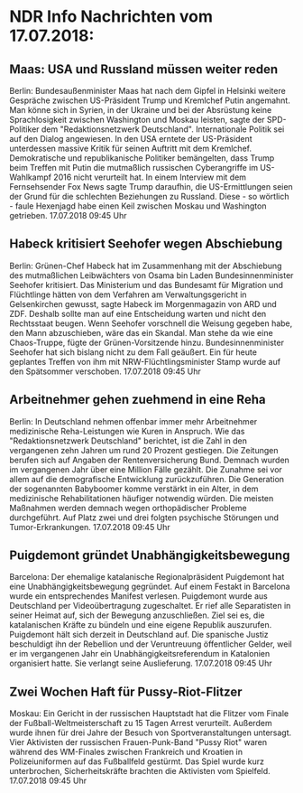 # NDR Info Nachrichten vom 17.07.2018:


## Maas: USA und Russland müssen weiter reden
Berlin:      Bundesaußenminister Maas hat nach dem Gipfel in Helsinki weitere Gespräche zwischen US-Präsident Trump und Kremlchef Putin angemahnt. Man könne sich in Syrien, in der Ukraine und bei der Absrüstung keine Sprachlosigkeit zwischen Washington und Moskau leisten, sagte der SPD-Politiker dem "Redaktionsnetzwerk Deutschland". Internationale Politik sei auf den Dialog angewiesen. In den USA erntete der US-Präsident unterdessen massive Kritik für seinen Auftritt mit dem Kremlchef. Demokratische und republikanische Politiker bemängelten, dass Trump beim Treffen mit Putin die mutmaßlich russischen Cyberangriffe im US-Wahlkampf 2016 nicht verurteilt hat. In einem Interview mit dem Fernsehsender Fox News sagte Trump daraufhin, die US-Ermittlungen seien der Grund für die schlechten Beziehungen zu Russland. Diese - so wörtlich - faule Hexenjagd habe einen Keil zwischen Moskau und Washington getrieben. 17.07.2018 09:45 Uhr 

## Habeck kritisiert Seehofer wegen Abschiebung
Berlin:       Grünen-Chef Habeck hat im Zusammenhang mit der Abschiebung des mutmaßlichen Leibwächters von Osama bin Laden Bundesinnenminister Seehofer kritisiert. Das Ministerium und das Bundesamt für Migration und Flüchtlinge hätten von dem Verfahren am Verwaltungsgericht in Gelsenkirchen gewusst, sagte Habeck im Morgenmagazin von ARD und ZDF. Deshalb sollte man auf eine Entscheidung warten und nicht den Rechtsstaat beugen. Wenn Seehofer vorschnell die Weisung gegeben habe, den Mann abzuschieben, wäre das ein Skandal. Man stehe da wie eine Chaos-Truppe, fügte der Grünen-Vorsitzende hinzu. Bundesinnenminister Seehofer hat sich bislang nicht zu dem Fall geäußert. Ein für heute geplantes Treffen von ihm mit NRW-Flüchtlingsminister Stamp wurde auf den Spätsommer verschoben. 17.07.2018 09:45 Uhr 

## Arbeitnehmer gehen zuehmend in eine Reha
Berlin: In Deutschland nehmen offenbar immer mehr Arbeitnehmer medizinische Reha-Leistungen wie Kuren in Anspruch. Wie das "Redaktionsnetzwerk Deutschland" berichtet, ist die Zahl in den vergangenen zehn Jahren um rund 20 Prozent gestiegen. Die Zeitungen berufen sich auf Angaben der Rentenversicherung Bund. Demnach wurden im vergangenen Jahr über eine Million Fälle gezählt. Die Zunahme sei vor allem auf die demografische Entwicklung zurückzuführen. Die Generation der sogenannten Babyboomer komme verstärkt in ein Alter, in dem medizinische Rehabilitationen häufiger notwendig würden. Die meisten Maßnahmen werden demnach wegen orthopädischer Probleme durchgeführt. Auf Platz zwei und drei folgten psychische Störungen und Tumor-Erkrankungen. 17.07.2018 09:45 Uhr 

## Puigdemont gründet Unabhängigkeitsbewegung
Barcelona: Der ehemalige katalanische Regionalpräsident Puigdemont hat eine Unabhängigkeitsbewegung gegründet. Auf einem Festakt in Barcelona wurde ein entsprechendes Manifest verlesen. Puigdemont wurde aus Deutschland per Videoübertragung zugeschaltet. Er rief alle Separatisten in seiner Heimat auf, sich der Bewegung anzuschließen. Ziel sei es, die katalanischen Kräfte zu bündeln und eine eigene Republik auszurufen. Puigdemont hält sich derzeit in Deutschland auf. Die spanische Justiz beschuldigt ihn der Rebellion und der Veruntreuung öffentlicher Gelder, weil er im vergangenen Jahr ein Unabhängigkeitsreferendum in Katalonien organisiert hatte. Sie verlangt seine Auslieferung. 17.07.2018 09:45 Uhr 

## Zwei Wochen Haft für Pussy-Riot-Flitzer
Moskau: Ein Gericht in der russischen Hauptstadt hat die Flitzer vom Finale der Fußball-Weltmeisterschaft zu 15 Tagen Arrest verurteilt. Außerdem wurde ihnen für drei Jahre der Besuch von Sportveranstaltungen untersagt. Vier Aktivisten der russischen Frauen-Punk-Band "Pussy Riot" waren während des WM-Finales zwischen Frankreich und Kroatien in Polizeiuniformen auf das Fußballfeld gestürmt. Das Spiel wurde kurz unterbrochen, Sicherheitskräfte brachten die Aktivisten vom Spielfeld. 17.07.2018 09:45 Uhr 
